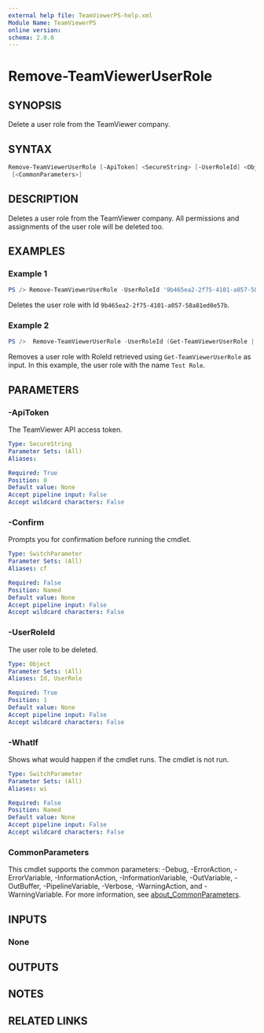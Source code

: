 ```yaml
---
external help file: TeamViewerPS-help.xml
Module Name: TeamViewerPS
online version: 
schema: 2.0.0
---
```


# Remove-TeamViewerUserRole

## SYNOPSIS

Delete a user role from the TeamViewer company.

## SYNTAX

```powershell
Remove-TeamViewerUserRole [-ApiToken] <SecureString> [-UserRoleId] <Object> [-WhatIf] [-Confirm]
 [<CommonParameters>]
```

## DESCRIPTION

Deletes a user role from the TeamViewer company.
All permissions and assignments of the user role will be deleted too.

## EXAMPLES

### Example 1

```powershell
PS /> Remove-TeamViewerUserRole -UserRoleId '9b465ea2-2f75-4101-a057-58a81ed0e57b'
```

Deletes the user role with Id `9b465ea2-2f75-4101-a057-58a81ed0e57b`.

### Example 2

```powershell
PS />  Remove-TeamViewerUserRole -UserRoleId (Get-TeamViewerUserRole | Where-Object { ($_.RoleName -eq 'Test Role') } ).RoleID
```

Removes a user role with RoleId retrieved using `Get-TeamViewerUserRole` as input.
In this example, the user role with the name `Test Role`.

## PARAMETERS

### -ApiToken

The TeamViewer API access token.

```yaml
Type: SecureString
Parameter Sets: (All)
Aliases:

Required: True
Position: 0
Default value: None
Accept pipeline input: False
Accept wildcard characters: False
```

### -Confirm

Prompts you for confirmation before running the cmdlet.

```yaml
Type: SwitchParameter
Parameter Sets: (All)
Aliases: cf

Required: False
Position: Named
Default value: None
Accept pipeline input: False
Accept wildcard characters: False
```

### -UserRoleId

The user role to be deleted.

```yaml
Type: Object
Parameter Sets: (All)
Aliases: Id, UserRole

Required: True
Position: 1
Default value: None
Accept pipeline input: False
Accept wildcard characters: False
```

### -WhatIf

Shows what would happen if the cmdlet runs.
The cmdlet is not run.

```yaml
Type: SwitchParameter
Parameter Sets: (All)
Aliases: wi

Required: False
Position: Named
Default value: None
Accept pipeline input: False
Accept wildcard characters: False
```

### CommonParameters

This cmdlet supports the common parameters: -Debug, -ErrorAction, -ErrorVariable, -InformationAction, -InformationVariable, -OutVariable, -OutBuffer, -PipelineVariable, -Verbose, -WarningAction, and -WarningVariable. For more information, see [about_CommonParameters](http://go.microsoft.com/fwlink/?LinkID=113216).

## INPUTS

### None

## OUTPUTS

## NOTES

## RELATED LINKS
